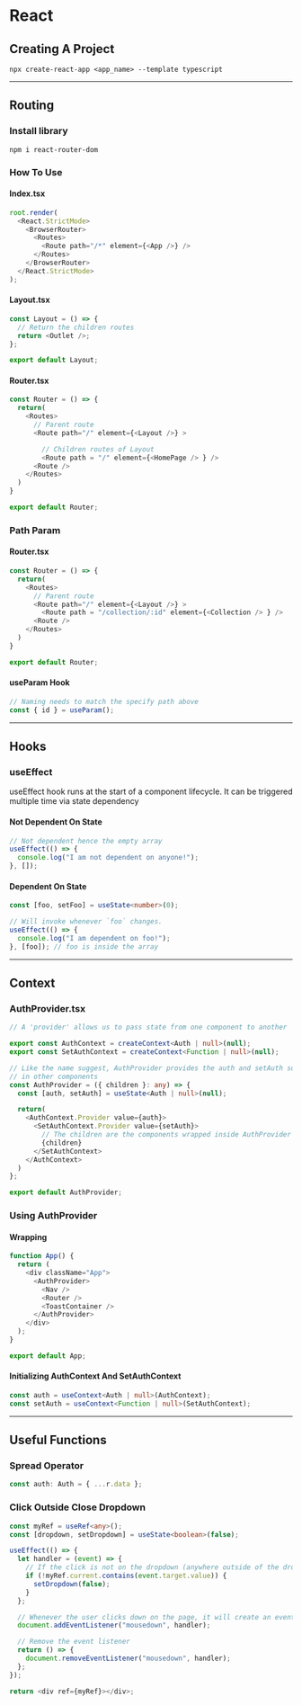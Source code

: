 # React

## Creating A Project

`npx create-react-app <app_name> --template typescript`

---

## Routing

### Install library

`npm i react-router-dom`

### How To Use

#### Index.tsx

```typescript
root.render(
  <React.StrictMode>
    <BrowserRouter>
      <Routes>
        <Route path="/*" element={<App />} />
      </Routes>
    </BrowserRouter>
  </React.StrictMode>
);
```

#### Layout.tsx

```typescript
const Layout = () => {
  // Return the children routes
  return <Outlet />;
};

export default Layout;
```

#### Router.tsx

```typescript
const Router = () => {
  return(
    <Routes>
      // Parent route
      <Route path="/" element={<Layout />} >

        // Children routes of Layout
        <Route path = "/" element={<HomePage /> } />
      <Route />
    </Routes>
  )
}

export default Router;
```

### Path Param

#### Router.tsx

```typescript
const Router = () => {
  return(
    <Routes>
      // Parent route
      <Route path="/" element={<Layout />} >
        <Route path = "/collection/:id" element={<Collection /> } />
      <Route />
    </Routes>
  )
}

export default Router;

```

#### useParam Hook

```typescript
// Naming needs to match the specify path above
const { id } = useParam();
```

---

## Hooks

### useEffect

useEffect hook runs at the start of a component lifecycle. It can be triggered multiple time via state dependency

#### Not Dependent On State

```typescript
// Not dependent hence the empty array
useEffect(() => {
  console.log("I am not dependent on anyone!");
}, []);
```

#### Dependent On State

```typescript
const [foo, setFoo] = useState<number>(0);

// Will invoke whenever `foo` changes.
useEffect(() => {
  console.log("I am dependent on foo!");
}, [foo]); // foo is inside the array
```

---

## Context

### AuthProvider.tsx

```typescript
// A 'provider' allows us to pass state from one component to another

export const AuthContext = createContext<Auth | null>(null);
export const SetAuthContext = createContext<Function | null>(null);

// Like the name suggest, AuthProvider provides the auth and setAuth so you can use it
// in other components
const AuthProvider = ({ children }: any) => {
  const [auth, setAuth] = useState<Auth | null>(null);

  return(
    <AuthContext.Provider value={auth}>
      <SetAuthContext.Provider value={setAuth}>
        // The children are the components wrapped inside AuthProvider
        {children}
      </SetAuthContext>
    </AuthContext>
  )
};

export default AuthProvider;
```

### Using AuthProvider

#### Wrapping

```typescript
function App() {
  return (
    <div className="App">
      <AuthProvider>
        <Nav />
        <Router />
        <ToastContainer />
      </AuthProvider>
    </div>
  );
}

export default App;
```

#### Initializing AuthContext And SetAuthContext

```typescript
const auth = useContext<Auth | null>(AuthContext);
const setAuth = useContext<Function | null>(SetAuthContext);
```

---

## Useful Functions

### Spread Operator

```typescript
const auth: Auth = { ...r.data };
```

### Click Outside Close Dropdown

```typescript
const myRef = useRef<any>();
const [dropdown, setDropdown] = useState<boolean>(false);

useEffect(() => {
  let handler = (event) => {
    // If the click is not on the dropdown (anywhere outside of the dropdown)
    if (!myRef.current.contains(event.target.value)) {
      setDropdown(false);
    }
  };

  // Whenever the user clicks down on the page, it will create an event
  document.addEventListener("mousedown", handler);

  // Remove the event listener
  return () => {
    document.removeEventListener("mousedown", handler);
  };
});

return <div ref={myRef}></div>;
```
